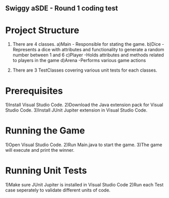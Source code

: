 ## Swiggy aSDE - Round 1 coding test

# Project Structure
1. There are 4 classes.
   a)Main - Responsible for stating the game.
   b)Dice - Represents a dice with attributes and functionality to generate a random number between 1 and 6
   c)Player -Holds attributes and methods related to players in the game
   d)Arena -Performs various game actions

2. There are 3 TestClasses covering  various unit tests for each classes.

# Prerequisites
1)Install Visual Studio Code.
2)Download the Java extension pack for Visual Studio Code.
3)Install JUnit Jupiter extension in Visual Studio Code.

# Running the Game
1)Open Visual Studio Code.
2)Run Main.java to start the game.
3)The game will execute and print the winner.

# Running Unit Tests
1)Make sure JUnit Jupiter is installed in Visual Studio Code
2)Run each Test case seperately to validate different units of code.

